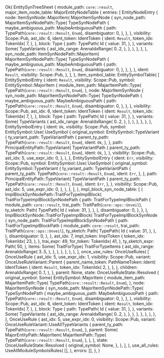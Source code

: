 Ok(
    EntitySynTreeSheet {
        module_path: `core::result`,
        major_item_node_table: MajorEntityNodeTable {
            entries: [
                EntityNodeEntry {
                    node: ItemSynNode::MajorItem(
                        MajorItemSynNode {
                            syn_node_path: MajorItemSynNodePath::Type(
                                TypeSynNodePath {
                                    maybe_ambiguous_path: MaybeAmbiguousPath {
                                        path: TypePath(`core::result::Result`, `Enum`),
                                        disambiguator: 0,
                                    },
                                },
                            ),
                            visibility: Scope::Pub,
                            ast_idx: 6,
                            ident_token: IdentToken {
                                ident: `Result`,
                                token_idx: TokenIdx(
                                    7,
                                ),
                            },
                            block: Type {
                                path: TypePath(
                                    Id {
                                        value: 31,
                                    },
                                ),
                                variants: Some(
                                    TypeVariants {
                                        ast_idx_range: ArenaIdxRange(
                                            0..2,
                                        ),
                                    },
                                ),
                            },
                        },
                    ),
                    syn_node_path: ItemSynNodePath::MajorItem(
                        MajorItemSynNodePath::Type(
                            TypeSynNodePath {
                                maybe_ambiguous_path: MaybeAmbiguousPath {
                                    path: TypePath(`core::result::Result`, `Enum`),
                                    disambiguator: 0,
                                },
                            },
                        ),
                    ),
                    ident: `Result`,
                    visibility: Scope::Pub,
                },
            ],
        },
        item_symbol_table: EntitySymbolTable(
            [
                EntitySymbolEntry {
                    ident: `Result`,
                    visibility: Scope::Pub,
                    symbol: EntitySymbol::MajorItem {
                        module_item_path: MajarItemPath::Type(
                            TypePath(`core::result::Result`, `Enum`),
                        ),
                        node: MajorItemSynNode {
                            syn_node_path: MajorItemSynNodePath::Type(
                                TypeSynNodePath {
                                    maybe_ambiguous_path: MaybeAmbiguousPath {
                                        path: TypePath(`core::result::Result`, `Enum`),
                                        disambiguator: 0,
                                    },
                                },
                            ),
                            visibility: Scope::Pub,
                            ast_idx: 6,
                            ident_token: IdentToken {
                                ident: `Result`,
                                token_idx: TokenIdx(
                                    7,
                                ),
                            },
                            block: Type {
                                path: TypePath(
                                    Id {
                                        value: 31,
                                    },
                                ),
                                variants: Some(
                                    TypeVariants {
                                        ast_idx_range: ArenaIdxRange(
                                            0..2,
                                        ),
                                    },
                                ),
                            },
                        },
                    },
                },
                EntitySymbolEntry {
                    ident: `Ok`,
                    visibility: Scope::Pub,
                    symbol: EntitySymbol::Use(
                        UseSymbol {
                            original_symbol: EntitySymbol::TypeVariant {
                                ty_variant_path: TypeVariantPath {
                                    parent_ty_path: TypePath(`core::result::Result`, `Enum`),
                                    ident: `Ok`,
                                },
                            },
                            path: PrincipalEntityPath::TypeVariant(
                                TypeVariantPath {
                                    parent_ty_path: TypePath(`core::result::Result`, `Enum`),
                                    ident: `Ok`,
                                },
                            ),
                            visibility: Scope::Pub,
                            ast_idx: 5,
                            use_expr_idx: 0,
                        },
                    ),
                },
                EntitySymbolEntry {
                    ident: `Err`,
                    visibility: Scope::Pub,
                    symbol: EntitySymbol::Use(
                        UseSymbol {
                            original_symbol: EntitySymbol::TypeVariant {
                                ty_variant_path: TypeVariantPath {
                                    parent_ty_path: TypePath(`core::result::Result`, `Enum`),
                                    ident: `Err`,
                                },
                            },
                            path: PrincipalEntityPath::TypeVariant(
                                TypeVariantPath {
                                    parent_ty_path: TypePath(`core::result::Result`, `Enum`),
                                    ident: `Err`,
                                },
                            ),
                            visibility: Scope::Pub,
                            ast_idx: 5,
                            use_expr_idx: 0,
                        },
                    ),
                },
            ],
        ),
        impl_block_syn_node_table: [
            (
                ImplBlockSynNodePath::TraitForTypeImplBlock(
                    TraitForTypeImplBlockSynNodePath {
                        path: TraitForTypeImplBlockPath {
                            module_path: `core::result`,
                            trai_path: TraitPath(`core::ops::Unveil`),
                            ty_sketch: Path(
                                TypePath(
                                    Id {
                                        value: 31,
                                    },
                                ),
                            ),
                            disambiguator: 0,
                        },
                    },
                ),
                ImplBlockSynNode::TraitForTypeImplBlock(
                    TraitForTypeImplBlockSynNode {
                        syn_node_path: TraitForTypeImplBlockSynNodePath {
                            path: TraitForTypeImplBlockPath {
                                module_path: `core::result`,
                                trai_path: TraitPath(`core::ops::Unveil`),
                                ty_sketch: Path(
                                    TypePath(
                                        Id {
                                            value: 31,
                                        },
                                    ),
                                ),
                                disambiguator: 0,
                            },
                        },
                        ast_idx: 7,
                        impl_token: ImplToken {
                            token_idx: TokenIdx(
                                23,
                            ),
                        },
                        trai_expr: 49,
                        for_token: TokenIdx(
                            41,
                        ),
                        ty_sketch_expr: Path(
                            50,
                        ),
                        items: Some(
                            TraitForType(
                                TraitForTypeItems {
                                    ast_idx_range: ArenaIdxRange(
                                        3..5,
                                    ),
                                },
                            ),
                        ),
                    },
                ),
            ),
        ],
        once_use_rules: OnceUseRules(
            [
                OnceUseRule {
                    ast_idx: 5,
                    use_expr_idx: 1,
                    visibility: Scope::Pub,
                    variant: OnceUseRuleVariant::Parent {
                        parent_name_token: PathNameToken::Ident(
                            IdentToken {
                                ident: `Result`,
                                token_idx: TokenIdx(
                                    2,
                                ),
                            },
                        ),
                        children: ArenaIdxRange(
                            0..1,
                        ),
                    },
                    parent: None,
                    state: OnceUseRuleState::Resolved {
                        original_symbol: Some(
                            EntitySymbol::MajorItem {
                                module_item_path: MajarItemPath::Type(
                                    TypePath(`core::result::Result`, `Enum`),
                                ),
                                node: MajorItemSynNode {
                                    syn_node_path: MajorItemSynNodePath::Type(
                                        TypeSynNodePath {
                                            maybe_ambiguous_path: MaybeAmbiguousPath {
                                                path: TypePath(`core::result::Result`, `Enum`),
                                                disambiguator: 0,
                                            },
                                        },
                                    ),
                                    visibility: Scope::Pub,
                                    ast_idx: 6,
                                    ident_token: IdentToken {
                                        ident: `Result`,
                                        token_idx: TokenIdx(
                                            7,
                                        ),
                                    },
                                    block: Type {
                                        path: TypePath(
                                            Id {
                                                value: 31,
                                            },
                                        ),
                                        variants: Some(
                                            TypeVariants {
                                                ast_idx_range: ArenaIdxRange(
                                                    0..2,
                                                ),
                                            },
                                        ),
                                    },
                                },
                            },
                        ),
                    },
                },
                OnceUseRule {
                    ast_idx: 5,
                    use_expr_idx: 0,
                    visibility: Scope::Pub,
                    variant: OnceUseRuleVariant::UseAllTypeVariants {
                        parent_ty_path: TypePath(`core::result::Result`, `Enum`),
                    },
                    parent: Some(
                        MajorEntityPath::MajorItem(
                            MajarItemPath::Type(
                                TypePath(`core::result::Result`, `Enum`),
                            ),
                        ),
                    ),
                    state: OnceUseRuleState::Resolved {
                        original_symbol: None,
                    },
                },
            ],
        ),
        use_all_rules: UseAllModuleSymbolsRules(
            [],
        ),
        errors: [],
    },
)